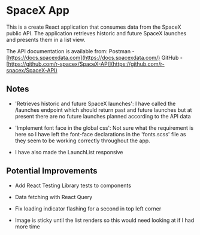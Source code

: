 # SpaceX App

This is a create React application that consumes data from the SpaceX public API. The application retrieves historic and future SpaceX launches and presents them in a list view.

The API documentation is available from:
Postman - [https://docs.spacexdata.com](https://docs.spacexdata.com/)
GitHub - [https://github.com/r-spacex/SpaceX-API](https://github.com/r-spacex/SpaceX-API)

## Notes

- 'Retrieves historic and future SpaceX launches': I have called the /launches endpoint which should return past and future launches but at present there are no future launches planned according to the API data

- 'Implement font face in the global css': Not sure what the requirement is here so I have left the font-face declarations in the 'fonts.scss' file as they seem to be working correctly throughout the app.

- I have also made the LaunchList responsive

## Potential Improvements

- Add React Testing Library tests to components

- Data fetching with React Query

- Fix loading indicator flashing for a second in top left corner

- Image is sticky until the list renders so this would need looking at if I had more time
